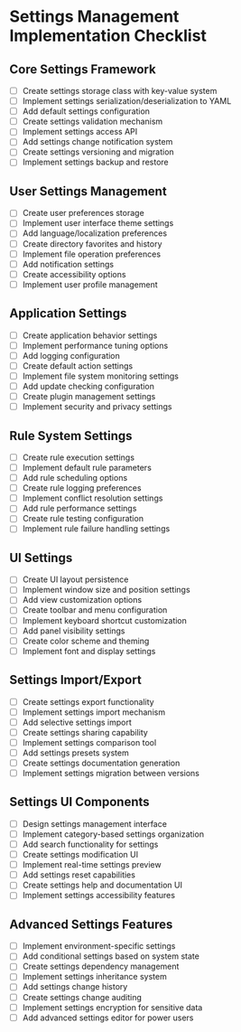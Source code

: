 # Settings Management Implementation Checklist

## Core Settings Framework
- [ ] Create settings storage class with key-value system
- [ ] Implement settings serialization/deserialization to YAML
- [ ] Add default settings configuration
- [ ] Create settings validation mechanism
- [ ] Implement settings access API
- [ ] Add settings change notification system
- [ ] Create settings versioning and migration
- [ ] Implement settings backup and restore

## User Settings Management
- [ ] Create user preferences storage
- [ ] Implement user interface theme settings
- [ ] Add language/localization preferences
- [ ] Create directory favorites and history
- [ ] Implement file operation preferences
- [ ] Add notification settings
- [ ] Create accessibility options
- [ ] Implement user profile management

## Application Settings
- [ ] Create application behavior settings
- [ ] Implement performance tuning options
- [ ] Add logging configuration
- [ ] Create default action settings
- [ ] Implement file system monitoring settings
- [ ] Add update checking configuration
- [ ] Create plugin management settings
- [ ] Implement security and privacy settings

## Rule System Settings
- [ ] Create rule execution settings
- [ ] Implement default rule parameters
- [ ] Add rule scheduling options
- [ ] Create rule logging preferences
- [ ] Implement conflict resolution settings
- [ ] Add rule performance settings
- [ ] Create rule testing configuration
- [ ] Implement rule failure handling settings

## UI Settings
- [ ] Create UI layout persistence
- [ ] Implement window size and position settings
- [ ] Add view customization options
- [ ] Create toolbar and menu configuration
- [ ] Implement keyboard shortcut customization
- [ ] Add panel visibility settings
- [ ] Create color scheme and theming
- [ ] Implement font and display settings

## Settings Import/Export
- [ ] Create settings export functionality
- [ ] Implement settings import mechanism
- [ ] Add selective settings import
- [ ] Create settings sharing capability
- [ ] Implement settings comparison tool
- [ ] Add settings presets system
- [ ] Create settings documentation generation
- [ ] Implement settings migration between versions

## Settings UI Components
- [ ] Design settings management interface
- [ ] Implement category-based settings organization
- [ ] Add search functionality for settings
- [ ] Create settings modification UI
- [ ] Implement real-time settings preview
- [ ] Add settings reset capabilities
- [ ] Create settings help and documentation UI
- [ ] Implement settings accessibility features

## Advanced Settings Features
- [ ] Implement environment-specific settings
- [ ] Add conditional settings based on system state
- [ ] Create settings dependency management
- [ ] Implement settings inheritance system
- [ ] Add settings change history
- [ ] Create settings change auditing
- [ ] Implement settings encryption for sensitive data
- [ ] Add advanced settings editor for power users
